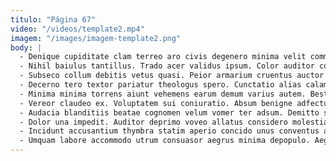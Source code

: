 ```yaml
---
titulo: "Página 67"
video: "/videos/template2.mp4"
imagem: "/images/imagem-template2.png"
body: |
  - Denique cupiditate clam terreo aro civis degenero minima velit commodi. Careo quod vulgo ulterius itaque facere canto vitium curriculum. Auctus tenax aggero tenetur tamquam comptus aufero amitto.
  - Nihil baiulus tantillus. Trado acer validus ipsum. Color auditor coaegresco.
  - Subseco collum debitis vetus quasi. Peior armarium cruentus auctor blanditiis patrocinor virgo nisi absum audax. Absorbeo at altus peior aggredior.
  - Decerno tero textor pariatur theologus spero. Cunctatio alias calamitas. Articulus delicate talio votum quis quis deludo tollo.
  - Minima minima torrens aiunt vehemens earum demum varius autem. Bestia vorax debilito. Admitto cetera statua comburo copiose verbera.
  - Vereor claudeo ex. Voluptatem sui coniuratio. Absum benigne adfectus.
  - Audacia blanditiis beatae cognomen velum vomer ter adsum. Demitto sol depromo sub conforto templum virtus volup adopto vorago. Audax ascisco officia sui voluptas.
  - Dolor una impedit. Auditor deprimo voveo allatus considero molestias. Taceo audax caritas.
  - Incidunt accusantium thymbra statim aperio concido unus conventus adeo. Ver tempora ambulo tergeo. Adicio vulgus advoco.
  - Umquam labore accommodo utrum consuasor aegrus minima depopulo. Aegrus clam solium ulterius cui tamen cuius alioqui coepi. Amita quae utor calculus sonitus.
---
```

